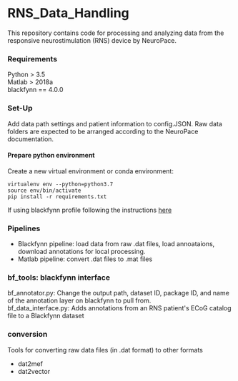 # RNS_Data_Handling

This repository contains code for processing and analyzing data from the responsive neurostimulation (RNS) device by NeuroPace. 

### Requirements

Python > 3.5    
Matlab > 2018a    
blackfynn == 4.0.0   

### Set-Up

Add data path settings and patient information to config.JSON. 
Raw data folders are expected to be arranged according to the NeuroPace documentation.

#### Prepare python environment

Create a new virtual environment or conda environment: 
 
```
virtualenv env --python=python3.7
source env/bin/activate
pip install -r requirements.txt
```

If using blackfynn profile following the instructions [here]( https://developer.blackfynn.io/python/latest/quickstart.html)

### Pipelines

- Blackfynn pipeline: load data from raw .dat files, load annoataions, download annotations for local processing. 
- Matlab pipeline: convert .dat files to .mat files

### bf_tools: blackfynn interface

bf_annotator.py: Change the output path, dataset ID, package ID, and name of the annotation layer on blackfynn to pull from.  
bf_data_interface.py: Adds annotations from an RNS patient's ECoG catalog file to a Blackfynn dataset

### conversion
Tools for converting raw data files (in .dat format) to other formats

- dat2mef
- dat2vector





